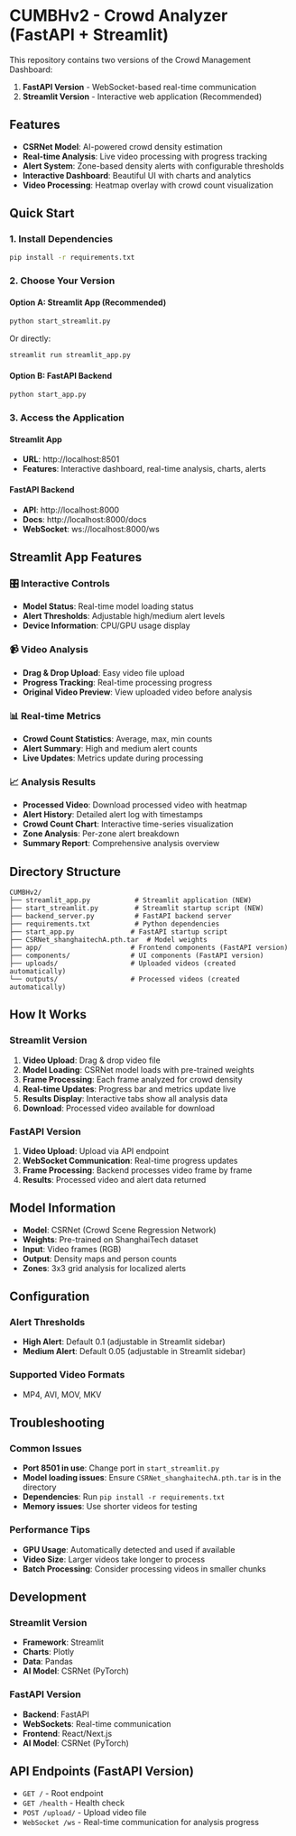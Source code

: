 # CUMBHv2 - Crowd Analyzer (FastAPI + Streamlit)

This repository contains two versions of the Crowd Management Dashboard:
1. **FastAPI Version** - WebSocket-based real-time communication
2. **Streamlit Version** - Interactive web application (Recommended)

## Features

- **CSRNet Model**: AI-powered crowd density estimation
- **Real-time Analysis**: Live video processing with progress tracking
- **Alert System**: Zone-based density alerts with configurable thresholds
- **Interactive Dashboard**: Beautiful UI with charts and analytics
- **Video Processing**: Heatmap overlay with crowd count visualization

## Quick Start

### 1. Install Dependencies

```bash
pip install -r requirements.txt
```

### 2. Choose Your Version

#### Option A: Streamlit App (Recommended)
```bash
python start_streamlit.py
```
Or directly:
```bash
streamlit run streamlit_app.py
```

#### Option B: FastAPI Backend
```bash
python start_app.py
```

### 3. Access the Application

#### Streamlit App
- **URL**: http://localhost:8501
- **Features**: Interactive dashboard, real-time analysis, charts, alerts

#### FastAPI Backend
- **API**: http://localhost:8000
- **Docs**: http://localhost:8000/docs
- **WebSocket**: ws://localhost:8000/ws

## Streamlit App Features

### 🎛️ Interactive Controls
- **Model Status**: Real-time model loading status
- **Alert Thresholds**: Adjustable high/medium alert levels
- **Device Information**: CPU/GPU usage display

### 📹 Video Analysis
- **Drag & Drop Upload**: Easy video file upload
- **Progress Tracking**: Real-time processing progress
- **Original Video Preview**: View uploaded video before analysis

### 📊 Real-time Metrics
- **Crowd Count Statistics**: Average, max, min counts
- **Alert Summary**: High and medium alert counts
- **Live Updates**: Metrics update during processing

### 📈 Analysis Results
- **Processed Video**: Download processed video with heatmap
- **Alert History**: Detailed alert log with timestamps
- **Crowd Count Chart**: Interactive time-series visualization
- **Zone Analysis**: Per-zone alert breakdown
- **Summary Report**: Comprehensive analysis overview

## Directory Structure

```
CUMBHv2/
├── streamlit_app.py           # Streamlit application (NEW)
├── start_streamlit.py         # Streamlit startup script (NEW)
├── backend_server.py          # FastAPI backend server
├── requirements.txt           # Python dependencies
├── start_app.py              # FastAPI startup script
├── CSRNet_shanghaitechA.pth.tar  # Model weights
├── app/                      # Frontend components (FastAPI version)
├── components/               # UI components (FastAPI version)
├── uploads/                  # Uploaded videos (created automatically)
└── outputs/                  # Processed videos (created automatically)
```

## How It Works

### Streamlit Version
1. **Video Upload**: Drag & drop video file
2. **Model Loading**: CSRNet model loads with pre-trained weights
3. **Frame Processing**: Each frame analyzed for crowd density
4. **Real-time Updates**: Progress bar and metrics update live
5. **Results Display**: Interactive tabs show all analysis data
6. **Download**: Processed video available for download

### FastAPI Version
1. **Video Upload**: Upload via API endpoint
2. **WebSocket Communication**: Real-time progress updates
3. **Frame Processing**: Backend processes video frame by frame
4. **Results**: Processed video and alert data returned

## Model Information

- **Model**: CSRNet (Crowd Scene Regression Network)
- **Weights**: Pre-trained on ShanghaiTech dataset
- **Input**: Video frames (RGB)
- **Output**: Density maps and person counts
- **Zones**: 3x3 grid analysis for localized alerts

## Configuration

### Alert Thresholds
- **High Alert**: Default 0.1 (adjustable in Streamlit sidebar)
- **Medium Alert**: Default 0.05 (adjustable in Streamlit sidebar)

### Supported Video Formats
- MP4, AVI, MOV, MKV

## Troubleshooting

### Common Issues
- **Port 8501 in use**: Change port in `start_streamlit.py`
- **Model loading issues**: Ensure `CSRNet_shanghaitechA.pth.tar` is in the directory
- **Dependencies**: Run `pip install -r requirements.txt`
- **Memory issues**: Use shorter videos for testing

### Performance Tips
- **GPU Usage**: Automatically detected and used if available
- **Video Size**: Larger videos take longer to process
- **Batch Processing**: Consider processing videos in smaller chunks

## Development

### Streamlit Version
- **Framework**: Streamlit
- **Charts**: Plotly
- **Data**: Pandas
- **AI Model**: CSRNet (PyTorch)

### FastAPI Version
- **Backend**: FastAPI
- **WebSockets**: Real-time communication
- **Frontend**: React/Next.js
- **AI Model**: CSRNet (PyTorch)

## API Endpoints (FastAPI Version)

- `GET /` - Root endpoint
- `GET /health` - Health check
- `POST /upload/` - Upload video file
- `WebSocket /ws` - Real-time communication for analysis progress
